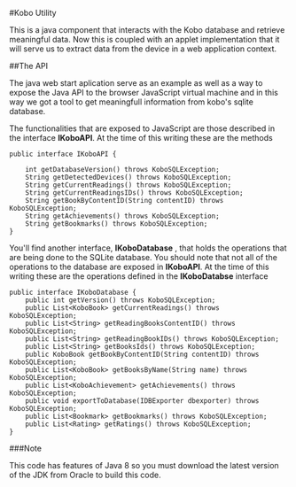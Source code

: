#Kobo Utility

This is a java component that interacts with the Kobo database and retrieve meaningful data. Now this is coupled with an applet implementation that it will serve us to extract data from the device in a web application context.

##The API

The java web start aplication serve as an example as well as a way to expose the Java API to the browser JavaScript virtual machine and in this way we got a tool to get meaningfull information from kobo's sqlite database.

The functionalities that are exposed to JavaScript are those described in the interface **IKoboAPI**. At the time of this writing these are the methods

    public interface IKoboAPI {

    	int getDatabaseVersion() throws KoboSQLException;
    	String getDetectedDevices() throws KoboSQLException;
    	String getCurrentReadings() throws KoboSQLException;
    	String getCurrentReadingsIDs() throws KoboSQLException;
    	String getBookByContentID(String contentID) throws KoboSQLException;
    	String getAchievements() throws KoboSQLException;
    	String getBookmarks() throws KoboSQLException;
    }


You'll find another interface, **IKoboDatabase** , that holds the operations that are being done to the SQLite database. You should note that not all of the operations to the database are exposed in **IKoboAPI**. At the time of this writing these are the operations defined in the **IKoboDatabse** interface

    public interface IKoboDatabase {
    	public int getVersion() throws KoboSQLException;
    	public List<KoboBook> getCurrentReadings() throws KoboSQLException;
    	public List<String> getReadingBooksContentID() throws KoboSQLException;
    	public List<String> getReadingBookIDs() throws KoboSQLException;
    	public List<String> getBooksIds() throws KoboSQLException;
    	public KoboBook getBookByContentID(String contentID) throws KoboSQLException;
    	public List<KoboBook> getBooksByName(String name) throws KoboSQLException;
    	public List<KoboAchievement> getAchievements() throws KoboSQLException;
    	public void exportToDatabase(IDBExporter dbexporter) throws KoboSQLException;
    	public List<Bookmark> getBookmarks() throws KoboSQLException;
    	public List<Rating> getRatings() throws KoboSQLException;
    }


###Note

This code has features of Java 8 so you must download the latest version of the JDK from Oracle to build this code.
